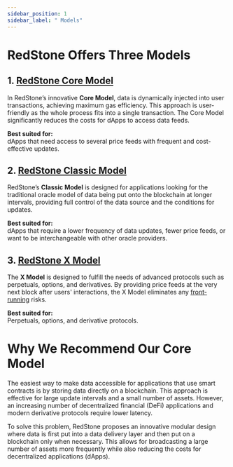 ```yaml
---
sidebar_position: 1
sidebar_label: " Models"
---
```


# RedStone Offers Three Models

## 1. [RedStone Core Model](./models/redstone-core)

In RedStone’s innovative **Core Model**, data is dynamically injected into user transactions, achieving maximum gas efficiency. This approach is user-friendly as the whole process fits into a single transaction. The Core Model significantly reduces the costs for dApps to access data feeds.

**Best suited for:**  
dApps that need access to several price feeds with frequent and cost-effective updates.

## 2. [RedStone Classic Model](./models/redstone-classic)

RedStone’s **Classic Model** is designed for applications looking for the traditional oracle model of data being put onto the blockchain at longer intervals, providing full control of the data source and the conditions for updates.

**Best suited for:**  
dApps that require a lower frequency of data updates, fewer price feeds, or want to be interchangeable with other oracle providers.

## 3. [RedStone X Model](./models/redstone-x)

The **X Model** is designed to fulfill the needs of advanced protocols such as perpetuals, options, and derivatives. By providing price feeds at the very next block after users' interactions, the X Model eliminates any [front-running](https://hacken.io/discover/front-running/) risks.

**Best suited for:**  
Perpetuals, options, and derivative protocols.

# Why We Recommend Our Core Model

The easiest way to make data accessible for applications that use smart contracts is by storing data directly on a blockchain. This approach is effective for large update intervals and a small number of assets. However, an increasing number of decentralized financial (DeFi) applications and modern derivative protocols require lower latency.

To solve this problem, RedStone proposes an innovative modular design where data is first put into a data delivery layer and then put on a blockchain only when necessary. This allows for broadcasting a large number of assets more frequently while also reducing the costs for decentralized applications (dApps).
